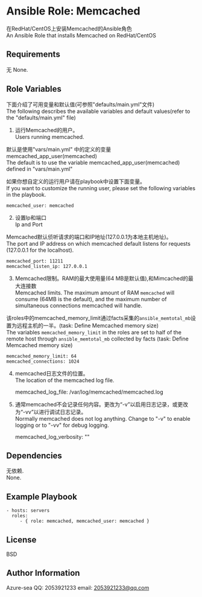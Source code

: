 # Ansible Role: Memcached

在RedHat/CentOS上安装Memcached的Ansible角色 \
An Ansible Role that installs Memcached on RedHat/CentOS


## Requirements
无
None.

## Role Variables

下面介绍了可用变量和默认值(可参照"defaults/main.yml"文件) \
The following describes the available variables and default values(refer to the "defaults/main.yml" file)

1. 运行Memcached的用户。\
 Users running memcached.

默认是使用"vars/main.yml" 中的定义的变量 memcached_app_user(memcached) \
The default is to use the variable memcached_app_user(memcached) defined in "vars/main.yml"

如果你想自定义的运行用户请在playbook中设置下面变量。\
If you want to customize the running user, please set the following variables in the playbook.


    memcached_user: memcached

2. 设置Ip和端口 \
Ip and Port

Memcached默认侦听请求的端口和IP地址(127.0.0.1为本地主机地址)。\
The port and IP address on which memcached  default listens for requests (127.0.0.1 for the localhost).

    memcached_port: 11211
    memcached_listen_ip: 127.0.0.1

3. Memcached限制。RAM的最大使用量(64 MB是默认值),和Mimcached的最大连接数 \
 Memcached limits. The maximum amount of RAM `memcached` will consume (64MB is the default), and the maximum number of simultaneous connections memcached will handle.

该roles中的memcached_memory_limit通过facts采集的`ansible_memtotal_mb`设置为远程主机的一半。(task: Define Memcached memory size) \
The variables `memcached_memory_limit` in the roles are set to half of the remote host through `ansible_memtotal_mb` collected by facts (task: Define Memcached memory size)

    memcached_memory_limit: 64
    memcached_connections: 1024

4. memcached日志文件的位置。\
The location of the memcached log file.

    memcached_log_file: /var/log/memcached/memcached.log

5. 通常memcached不会记录任何内容。更改为“-v”以启用日志记录，或更改为“-vv”以进行调试日志记录。\
 Normally memcached does not log anything. Change to "-v" to enable logging or to "-vv" for debug logging.

    memcached_log_verbosity: ""

Dependencies
------------
无依赖.\
None.


Example Playbook
----------------

    - hosts: servers
      roles:
         - { role: memcached, memcached_user: memcached }

License
-------

BSD

Author Information
------------------
Azure-sea
QQ: 2053921233
email: 2053921233@qq.com
